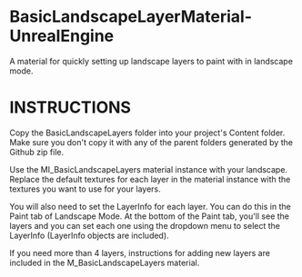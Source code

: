 # BasicLandscapeLayerMaterial-UnrealEngine
A material for quickly setting up landscape layers to paint with in landscape mode.


# INSTRUCTIONS
Copy the BasicLandscapeLayers folder into your project's Content folder. Make sure you don't copy it with any of the parent folders generated by the Github zip file.

Use the MI_BasicLandscapeLayers material instance with your landscape. Replace the default textures for each layer in the material instance with the textures you want to use for your layers.

You will also need to set the LayerInfo for each layer. You can do this in the Paint tab of Landscape Mode. At the bottom of the Paint tab, you'll see the layers and you can set each one using the dropdown menu to select the LayerInfo (LayerInfo objects are included).

If you need more than 4 layers, instructions for adding new layers are included in the M_BasicLandscapeLayers material.
